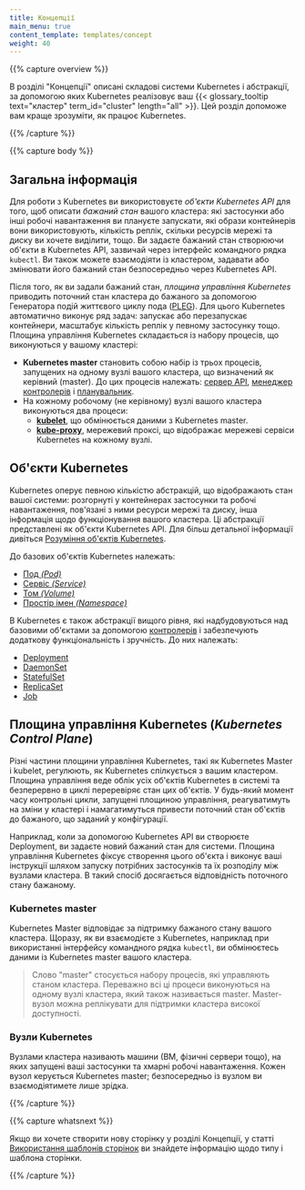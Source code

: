 ```yaml
---
title: Концепції
main_menu: true
content_template: templates/concept
weight: 40
---
```


{{% capture overview %}}

<!--The Concepts section helps you learn about the parts of the Kubernetes system and the abstractions Kubernetes uses to represent your {{< glossary_tooltip text="cluster" term_id="cluster" length="all" >}}, and helps you obtain a deeper understanding of how Kubernetes works.
-->
В розділі "Концепції" описані складові системи Kubernetes і абстракції, за допомогою яких Kubernetes реалізовує ваш {{< glossary_tooltip text="кластер" term_id="cluster" length="all" >}}. Цей розділ допоможе вам краще зрозуміти, як працює Kubernetes.

{{% /capture %}}

{{% capture body %}}

<!--## Overview
-->

## Загальна інформація

<!--To work with Kubernetes, you use *Kubernetes API objects* to describe your cluster's *desired state*: what applications or other workloads you want to run, what container images they use, the number of replicas, what network and disk resources you want to make available, and more. You set your desired state by creating objects using the Kubernetes API, typically via the command-line interface, `kubectl`. You can also use the Kubernetes API directly to interact with the cluster and set or modify your desired state.
-->
Для роботи з Kubernetes ви використовуєте *об'єкти Kubernetes API* для того, щоб описати *бажаний стан* вашого кластера: які застосунки або інші робочі навантаження ви плануєте запускати, які образи контейнерів вони використовують, кількість реплік, скільки ресурсів мережі та диску ви хочете виділити, тощо. Ви задаєте бажаний стан створюючи об'єкти в Kubernetes API, зазвичай через інтерфейс командного рядка `kubectl`. Ви також можете взаємодіяти із кластером, задавати або змінювати його бажаний стан безпосередньо через Kubernetes API.

<!--Once you've set your desired state, the *Kubernetes Control Plane* makes the cluster's current state match the desired state via the Pod Lifecycle Event Generator ([PLEG](https://github.com/kubernetes/community/blob/master/contributors/design-proposals/node/pod-lifecycle-event-generator.md)). To do so, Kubernetes performs a variety of tasks automatically--such as starting or restarting containers, scaling the number of replicas of a given application, and more. The Kubernetes Control Plane consists of a collection of processes running on your cluster:
-->
Після того, як ви задали бажаний стан, *площина управління Kubernetes* приводить поточний стан кластера до бажаного за допомогою Генератора подій життєвого циклу пода ([PLEG](https://github.com/kubernetes/community/blob/master/contributors/design-proposals/node/pod-lifecycle-event-generator.md)). Для цього Kubernetes автоматично виконує ряд задач: запускає або перезапускає контейнери, масштабує кількість реплік у певному застосунку тощо. Площина управління Kubernetes складається із набору процесів, що виконуються у вашому кластері:

<!--* The **Kubernetes Master** is a collection of three processes that run on a single node in your cluster, which is designated as the master node. Those processes are: [kube-apiserver](/docs/admin/kube-apiserver/), [kube-controller-manager](/docs/admin/kube-controller-manager/) and [kube-scheduler](/docs/admin/kube-scheduler/).
* Each individual non-master node in your cluster runs two processes:
  * **[kubelet](/docs/admin/kubelet/)**, which communicates with the Kubernetes Master.
  * **[kube-proxy](/docs/admin/kube-proxy/)**, a network proxy which reflects Kubernetes networking services on each node.
  -->

* **Kubernetes master** становить собою набір із трьох процесів, запущених на одному вузлі вашого кластера, що визначений як керівний (master). До цих процесів належать: [сервер API](/docs/admin/kube-apiserver/), [менеджер контролерів](/docs/admin/kube-controller-manager/) і [планувальник](/docs/admin/kube-scheduler/).
* На кожному робочому (не керівному) вузлі вашого кластера виконуються два процеси:
  * **[kubelet](/docs/admin/kubelet/)**, що обмінюється даними з Kubernetes master.
  * **[kube-proxy](/docs/admin/kube-proxy/)**, мережевий проксі, що відображає мережеві сервіси Kubernetes на кожному вузлі.

<!--## Kubernetes Objects
-->

## Об'єкти Kubernetes

<!--Kubernetes contains a number of abstractions that represent the state of your system: deployed containerized applications and workloads, their associated network and disk resources, and other information about what your cluster is doing. These abstractions are represented by objects in the Kubernetes API. See [Understanding Kubernetes Objects](/docs/concepts/overview/working-with-objects/kubernetes-objects/) for more details.
-->
Kubernetes оперує певною кількістю абстракцій, що відображають стан вашої системи: розгорнуті у контейнерах застосунки та робочі навантаження, пов'язані з ними ресурси мережі та диску, інша інформація щодо функціонування вашого кластера. Ці абстракції представлені як об'єкти Kubernetes API. Для більш детальної інформації дивіться [Розуміння об'єктів Kubernetes](/docs/concepts/overview/working-with-objects/kubernetes-objects/).

<!--The basic Kubernetes objects include:

* [Pod](/docs/concepts/workloads/pods/pod-overview/)
* [Service](/docs/concepts/services-networking/service/)
* [Volume](/docs/concepts/storage/volumes/)
* [Namespace](/docs/concepts/overview/working-with-objects/namespaces/)
-->
До базових об'єктів Kubernetes належать:

* [Под *(Pod)*](/docs/concepts/workloads/pods/pod-overview/)
* [Сервіс *(Service)*](/docs/concepts/services-networking/service/)
* [Том *(Volume)*](/docs/concepts/storage/volumes/)
* [Простір імен *(Namespace)*](/docs/concepts/overview/working-with-objects/namespaces/)

<!--Kubernetes also contains higher-level abstractions that rely on [Controllers](/docs/concepts/architecture/controller/) to build upon the basic objects, and provide additional functionality and convenience features. These include:
-->
В Kubernetes є також абстракції вищого рівня, які надбудовуються над базовими об'єктами за допомогою [контролерів](/docs/concepts/architecture/controller/) і забезпечують додаткову функціональність і зручність. До них належать:

* [Deployment](/docs/concepts/workloads/controllers/deployment/)
* [DaemonSet](/docs/concepts/workloads/controllers/daemonset/)
* [StatefulSet](/docs/concepts/workloads/controllers/statefulset/)
* [ReplicaSet](/docs/concepts/workloads/controllers/replicaset/)
* [Job](/docs/concepts/workloads/controllers/jobs-run-to-completion/)

<!--## Kubernetes Control Plane
-->

## Площина управління Kubernetes (*Kubernetes Control Plane*)

<!--The various parts of the Kubernetes Control Plane, such as the Kubernetes Master and kubelet processes, govern how Kubernetes communicates with your cluster. The Control Plane maintains a record of all of the Kubernetes Objects in the system, and runs continuous control loops to manage those objects' state. At any given time, the Control Plane's control loops will respond to changes in the cluster and work to make the actual state of all the objects in the system match the desired state that you provided.
-->
Різні частини площини управління Kubernetes, такі як Kubernetes Master і kubelet, регулюють, як Kubernetes спілкується з вашим кластером. Площина управління веде облік усіх об'єктів Kubernetes в системі та безперервно в циклі переревіряє стан цих об'єктів. У будь-який момент часу контрольні цикли, запущені площиною управління, реагуватимуть на зміни у кластері і намагатимуться привести поточний стан об'єктів до бажаного, що заданий у конфігурації.

<!--For example, when you use the Kubernetes API to create a Deployment, you provide a new desired state for the system. The Kubernetes Control Plane records that object creation, and carries out your instructions by starting the required applications and scheduling them to cluster nodes--thus making the cluster's actual state match the desired state.
-->
Наприклад, коли за допомогою Kubernetes API ви створюєте Deployment, ви задаєте новий бажаний стан для системи. Площина управління Kubernetes фіксує створення цього об'єкта і виконує ваші інструкції шляхом запуску потрібних застосунків та їх розподілу між вузлами кластера. В такий спосіб досягається відповідність поточного стану бажаному.

<!--### Kubernetes Master
-->

### Kubernetes master

<!--The Kubernetes master is responsible for maintaining the desired state for your cluster. When you interact with Kubernetes, such as by using the `kubectl` command-line interface, you're communicating with your cluster's Kubernetes master.
-->
Kubernetes Master відповідає за підтримку бажаного стану вашого кластера. Щоразу, як ви взаємодієте з Kubernetes, наприклад при використанні інтерфейсу командного рядка `kubectl`, ви обмінюєтесь даними із Kubernetes master вашого кластера.

<!--The "master" refers to a collection of processes managing the cluster state.  Typically all these processes run on a single node in the cluster, and this node is also referred to as the master. The master can also be replicated for availability and redundancy.
-->
> Слово "master" стосується набору процесів, які управляють станом кластера. Переважно всі ці процеси виконуються на одному вузлі кластера, який також називається master. Master-вузол можна реплікувати для підтримки кластера високої доступності.

<!--### Kubernetes Nodes
-->

### Вузли Kubernetes

<!--The nodes in a cluster are the machines (VMs, physical servers, etc) that run your applications and cloud workflows. The Kubernetes master controls each node; you'll rarely interact with nodes directly.
-->
Вузлами кластера називають машини (ВМ, фізичні сервери тощо), на яких запущені ваші застосунки та хмарні робочі навантаження. Кожен вузол керується Kubernetes master; безпосередньо із вузлом ви взаємодіятимете лише зрідка.


{{% /capture %}}

{{% capture whatsnext %}}

<!--If you would like to write a concept page, see
[Using Page Templates](/docs/home/contribute/page-templates/)
for information about the concept page type and the concept template.
-->
Якщо ви хочете створити нову сторінку у розділі Концепції, у статті
[Використання шаблонів сторінок](/docs/home/contribute/page-templates/)
ви знайдете інформацію щодо типу і шаблона сторінки.

{{% /capture %}}
